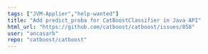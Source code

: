 ```yaml
---
tags: ["JVM-Applier","help-wanted"]
title: "Add predict_proba for CatBoostClassifier in Java API"
html_url: "https://github.com/catboost/catboost/issues/858"
user: "ancasarb"
repo: "catboost/catboost"
---
```


